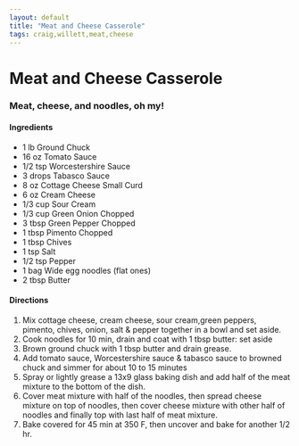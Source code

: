 ```yaml
---
layout: default
title: "Meat and Cheese Casserole"
tags: craig,willett,meat,cheese
---
```

# Meat and Cheese Casserole

### Meat, cheese, and noodles, oh my!

#### Ingredients
- 1 lb Ground Chuck
- 16 oz Tomato Sauce
- 1/2 tsp Worcestershire Sauce
- 3 drops Tabasco Sauce
- 8 oz Cottage Cheese Small Curd
- 6 oz Cream Cheese
- 1/3 cup Sour Cream
- 1/3 cup Green Onion Chopped
- 3 tbsp Green Pepper Chopped
- 1 tbsp Pimento Chopped
- 1 tbsp Chives
- 1 tsp Salt
- 1/2 tsp Pepper
- 1 bag Wide egg noodles (flat ones)
- 2 tbsp Butter

#### Directions
1. Mix cottage cheese, cream cheese, sour cream,green peppers, pimento, chives, onion, salt & pepper together in a bowl and set aside.
2. Cook noodles for 10 min, drain and coat with 1 tbsp butter: set aside
3. Brown ground chuck with 1 tbsp butter and drain grease.
3. Add tomato sauce, Worcestershire sauce & tabasco sauce to browned chuck and simmer for about 10 to 15 minutes
4. Spray or lightly grease a 13x9 glass baking dish and add half of the meat mixture to the bottom of the dish.
5. Cover meat mixture with half of the noodles, then spread cheese mixture on top of noodles, then cover cheese mixture with other half of noodles and finally top with last half of meat mixture.
6. Bake covered for 45 min at 350 F, then uncover and bake for another 1/2 hr.
